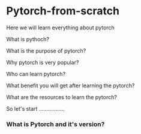 # Pytorch-from-scratch
Here we will learn everything about pytorch

  What is pythoch?
  
  What is the purpose of pytorch?
  
  Why pytorch is very popular?
  
  Who can learn pytorch?
  
  What benefit you will get after learning the pytorch?
  
  What are the resources to learn the pytorch?
  
So let's start .................


### What is Pytorch and it's version?
  
